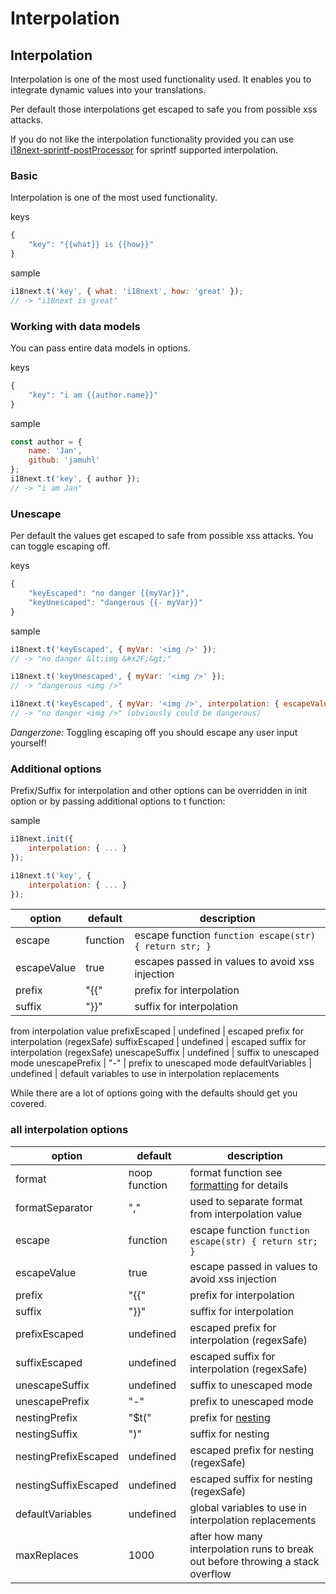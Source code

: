 # Interpolation

## Interpolation

Interpolation is one of the most used functionality used. It enables you to integrate dynamic values into your translations.

Per default those interpolations get escaped to safe you from possible xss attacks.

If you do not like the interpolation functionality provided you can use [i18next-sprintf-postProcessor](https://github.com/i18next/i18next-sprintf-postProcessor) for sprintf supported interpolation.

### Basic

Interpolation is one of the most used functionality.

keys

```javascript
{
    "key": "{{what}} is {{how}}"
}
```

sample

```javascript
i18next.t('key', { what: 'i18next', how: 'great' });
// -> "i18next is great"
```

### Working with data models

You can pass entire data models in options.

keys

```javascript
{
    "key": "i am {{author.name}}"
}
```

sample

```javascript
const author = { 
    name: 'Jan',
    github: 'jamuhl'
};
i18next.t('key', { author });
// -> "i am Jan"
```

### Unescape

Per default the values get escaped to safe from possible xss attacks. You can toggle escaping off.

keys

```javascript
{
    "keyEscaped": "no danger {{myVar}}",
    "keyUnescaped": "dangerous {{- myVar}}"
}
```

sample

```javascript
i18next.t('keyEscaped', { myVar: '<img />' });
// -> "no danger &lt;img &#x2F;&gt;"

i18next.t('keyUnescaped', { myVar: '<img />' });
// -> "dangerous <img />"

i18next.t('keyEscaped', { myVar: '<img />', interpolation: { escapeValue: false } });
// -> "no danger <img />" (obviously could be dangerous)
```

_Dangerzone:_ Toggling escaping off you should escape any user input yourself!

### Additional options

Prefix/Suffix for interpolation and other options can be overridden in init option or by passing additional options to t function:

sample

```javascript
i18next.init({
    interpolation: { ... }
});

i18next.t('key', {
    interpolation: { ... }
});
```

| option | default | description |
| --- | --- | --- |
| escape | function | escape function `function escape(str) { return str; }` |
| escapeValue | true | escapes passed in values to avoid xss injection |
| prefix | "{{" | prefix for interpolation |
| suffix | "}}" | suffix for interpolation |

from interpolation value prefixEscaped \| undefined \| escaped prefix for interpolation \(regexSafe\) suffixEscaped \| undefined \| escaped suffix for interpolation \(regexSafe\) unescapeSuffix \| undefined \| suffix to unescaped mode unescapePrefix \| "-" \| prefix to unescaped mode defaultVariables \| undefined \| default variables to use in interpolation replacements

While there are a lot of options going with the defaults should get you covered.

### all interpolation options

| option | default | description |
| --- | --- | --- |
| format | noop function | format function see [formatting](formatting.md) for details |
| formatSeparator | "," | used to separate format from interpolation value |
| escape | function | escape function `function escape(str) { return str; }` |
| escapeValue | true | escape passed in values to avoid xss injection |
| prefix | "{{" | prefix for interpolation |
| suffix | "}}" | suffix for interpolation |
| prefixEscaped | undefined | escaped prefix for interpolation \(regexSafe\) |
| suffixEscaped | undefined | escaped suffix for interpolation \(regexSafe\) |
| unescapeSuffix | undefined | suffix to unescaped mode |
| unescapePrefix | "-" | prefix to unescaped mode |
| nestingPrefix | "$t\(" | prefix for [nesting](nesting.md) |
| nestingSuffix | "\)" | suffix for nesting |
| nestingPrefixEscaped | undefined | escaped prefix for nesting \(regexSafe\) |
| nestingSuffixEscaped | undefined | escaped suffix for nesting \(regexSafe\) |
| defaultVariables | undefined | global variables to use in interpolation replacements |
| maxReplaces | 1000 | after how many interpolation runs to break out before throwing a stack overflow |

